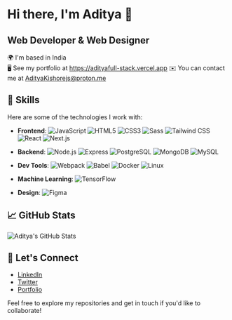 # Hi there, I'm Aditya 👋

## Web Developer & Web Designer

🌍 I'm based in India  
🖥️ See my portfolio at https://adityafull-stack.vercel.app
✉️ You can contact me at [AdityaKishorejs@proton.me](mailto:AdityaKishorejs@proton.me)

## 🚀 Skills
Here are some of the technologies I work with:

- **Frontend**:
  ![JavaScript](https://img.shields.io/badge/-JavaScript-333?style=flat-square&logo=javascript&logoColor=F7DF1E)
  ![HTML5](https://img.shields.io/badge/-HTML5-333?style=flat-square&logo=html5&logoColor=E34F26)
  ![CSS3](https://img.shields.io/badge/-CSS3-333?style=flat-square&logo=css3&logoColor=1572B6)
  ![Sass](https://img.shields.io/badge/-Sass-333?style=flat-square&logo=sass&logoColor=CC6699)
  ![Tailwind CSS](https://img.shields.io/badge/-Tailwind%20CSS-333?style=flat-square&logo=tailwindcss&logoColor=38BDF8)
  ![React](https://img.shields.io/badge/-React-333?style=flat-square&logo=react&logoColor=61DAFB)
  ![Next.js](https://img.shields.io/badge/-Next.js-333?style=flat-square&logo=next.js&logoColor=000000)

- **Backend**:
  ![Node.js](https://img.shields.io/badge/-Node.js-333?style=flat-square&logo=node.js&logoColor=8CC84B)
  ![Express](https://img.shields.io/badge/-Express-333?style=flat-square&logo=express&logoColor=000000)
  ![PostgreSQL](https://img.shields.io/badge/-PostgreSQL-333?style=flat-square&logo=postgresql&logoColor=336791)
  ![MongoDB](https://img.shields.io/badge/-MongoDB-333?style=flat-square&logo=mongodb&logoColor=47A248)
  ![MySQL](https://img.shields.io/badge/-MySQL-333?style=flat-square&logo=mysql&logoColor=4479A1)

- **Dev Tools**:
  ![Webpack](https://img.shields.io/badge/-Webpack-333?style=flat-square&logo=webpack&logoColor=8DD6F9)
  ![Babel](https://img.shields.io/badge/-Babel-333?style=flat-square&logo=babel&logoColor=F9DC3E)
  ![Docker](https://img.shields.io/badge/-Docker-333?style=flat-square&logo=docker&logoColor=2496ED)
  ![Linux](https://img.shields.io/badge/-Linux-333?style=flat-square&logo=linux&logoColor=FCC624)

- **Machine Learning**:
  ![TensorFlow](https://img.shields.io/badge/-TensorFlow-333?style=flat-square&logo=tensorflow&logoColor=FF6F00)

- **Design**:
  ![Figma](https://img.shields.io/badge/-Figma-333?style=flat-square&logo=figma&logoColor=F24E1E)

## 📈 GitHub Stats
![Aditya's GitHub Stats](https://github-readme-stats.vercel.app/api?username=adityakrysta&show_icons=true&hide_title=true&hide=prs)

## 📣 Let's Connect
- [LinkedIn](https://www.linkedin.com/in/adityakrysta/)
- [Twitter](https://twitter.com/adityakrysta)
- [Portfolio](https://adityafull-stack.vercel.app)

Feel free to explore my repositories and get in touch if you'd like to collaborate!
